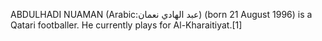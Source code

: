 ABDULHADI NUAMAN (Arabic:عبد الهادي نعمان) (born 21 August 1996) is a Qatari footballer. He currently plays for Al-Kharaitiyat.[1]
